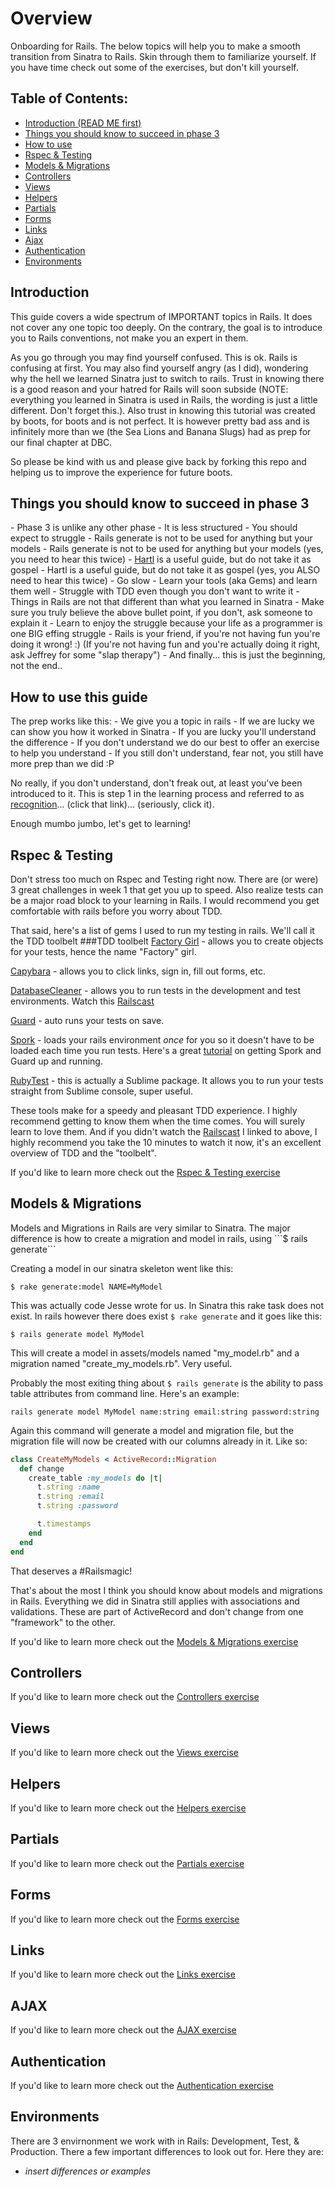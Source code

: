 Overview
==============

Onboarding for Rails. The below topics will help you to make a smooth transition from Sinatra to Rails. Skin through them to familiarize yourself. If you have time check out some of the exercises, but don't kill yourself. 

Table of Contents:
-----------

* <a href="#introduction">Introduction (READ ME first)</a>
* <a href="#things-you-should-know-to-succeed-in-phase-3">Things you should know to succeed in phase 3</a>
* <a href="#how-to-use-this-guide">How to use</a>
* <a href="#rspec--testing">Rspec & Testing</a>
* <a href="#models--migrations">Models & Migrations</a>
* <a href="#controllers">Controllers</a>
* <a href="#views">Views</a>
* <a href="#helpers">Helpers</a>
* <a href="#partials">Partials</a>
* <a href="#forms">Forms</a>
* <a href="#links">Links</a>
* <a href="#ajax">Ajax</a>
* <a href="authentication">Authentication</a>
* <a href="environments">Environments</a>

<h2 id="introduction">Introduction</h2>
This guide covers a wide spectrum of IMPORTANT topics in Rails. It does not cover any one topic too deeply. On the contrary, the goal is to introduce you to Rails conventions, not make you an expert in them. 

As you go through you may find yourself confused. This is ok. Rails is confusing at first. You may also find yourself angry (as I did), wondering why the hell we learned Sinatra just to switch to rails. Trust in knowing there is a good reason and your hatred for Rails will soon subside (NOTE: everything you learned in Sinatra is used in Rails, the wording is just a little different. Don't forget this.). Also trust in knowing this tutorial was created by boots, for boots and is not perfect. It is however pretty bad ass and is infinitely more than we (the Sea Lions and Banana Slugs) had as prep for our final chapter at DBC. 

So please be kind with us and please give back by forking this repo and helping us to improve the experience for future boots.

<h2 id="#things-you-should-know-to-succeed-in-phase-3">Things you should know to succeed in phase 3</h2>
- Phase 3 is unlike any other phase
- It is less structured
- You should expect to struggle
- Rails generate is not to be used for anything but your models 
- Rails generate is not to be used for anything but your models (yes, you need to hear this twice)
- <a href="http://ruby.railstutorial.org/ruby-on-rails-tutorial-book" target="_blank">Hartl</a> is a useful guide, but do not take it as gospel
- Hartl is a useful guide, but do not take it as gospel (yes, you ALSO need to hear this twice)
- Go slow
- Learn your tools (aka Gems) and learn them well
- Struggle with TDD even though you don't want to write it
- Things in Rails are not that different than what you learned in Sinatra
- Make sure you truly believe the above bullet point, if you don't, ask someone to explain it
- Learn to enjoy the struggle because your life as a programmer is one BIG effing struggle
- Rails is your friend, if you're not having fun you're doing it wrong! :)
(If you're not having fun and you're actually doing it right, ask Jeffrey for some "slap therapy")
- And finally... this is just the beginning, not the end..

<h2 id="how_to-use-this-guide">How to use this guide</h2>
The prep works like this: 
- We give you a topic in rails
- If we are lucky we can show you how it worked in Sinatra
- If you are lucky you'll understand the difference
- If you don't understand we do our best to offer an exercise to help you understand
- If you still don't understand, fear not, you still have more prep than we did :P

No really, if you don't understand, don't freak out, at least you've been introduced to it. This is step 1 in the learning process and referred to as <a href="http://socrates.devbootcamp.com/labs/curriculum/dbc-s-principles/designing-with-empathy#toc_0" target="_blank">recognition</a>...  (click that link)... (seriously, click it). 

Enough mumbo jumbo, let's get to learning!

<h2 id="rspec--testing">Rspec & Testing</h2>
Don't stress too much on Rspec and Testing right now. There are (or were) 3 great challenges in week 1 that get you up to speed. Also realize tests can be a major road block to your learning in Rails. I would recommend you get comfortable with rails before you worry about TDD.

That said, here's a list of gems I used to run my testing in rails. We'll call it the TDD toolbelt
###TDD toolbelt
<a href="https://github.com/thoughtbot/factory_girl_rails" target="_blank">Factory Girl</a> - allows you to create objects for your tests, hence the name "Factory" girl. 

<a href="https://github.com/jnicklas/capybara" target="_blank">Capybara</a> - allows you to click links, sign in, fill out forms, etc. 

<a href="https://github.com/bmabey/database_cleaner" target="_blank">DatabaseCleaner</a> - allows you to run tests in the development and test environments. Watch this <a href="http://railscasts.com/episodes/257-request-specs-and-capybara">Railscast</a>

<a href="https://github.com/johnbintz/guard-rails" target="_blank">Guard</a> - auto runs your tests on save. 

<a href="https://github.com/sporkrb/spork" target="_blank">Spork</a> - loads your rails environment *once* for you so it doesn't have to be loaded each time you run tests. Here's a great <a href="http://blog.carbonfive.com/2010/12/10/speedy-test-iterations-for-rails-3-with-spork-and-guard/">tutorial</a> on getting Spork and Guard up and running.  

<a href="https://github.com/maltize/sublime-text-2-ruby-tests" target="_blank">RubyTest</a> - this is actually a Sublime package. It allows you to run your tests straight from Sublime console, super useful. 

These tools make for a speedy and pleasant TDD experience. I highly recommend getting to know them when the time comes. You will surely learn to love them. And if you didn't watch the <a href="http://railscasts.com/episodes/257-request-specs-and-capybara">Railscast</a> I linked to above, I highly recommend you take the 10 minutes to watch it now, it's an excellent overview of TDD and the "toolbelt".

If you'd like to learn more check out the <a href="https://github.com/rguerrettaz/dev_bootcamp_phase3_prep/tree/master/exercises#rspec--testing" target="_blank">Rspec & Testing exercise</a> 


<h2 id="models--migrations">Models & Migrations</h2>
Models and Migrations in Rails are very similar to Sinatra. The major difference is how to create a migration and model in rails, using ```$ rails generate```

Creating a model in our sinatra skeleton went like this:
```
$ rake generate:model NAME=MyModel
```
This was actually code Jesse wrote for us. In Sinatra this rake task does not exist. In rails however there does exist ```$ rake generate``` and it goes like this:
```
$ rails generate model MyModel
```
This will create a model in assets/models named "my_model.rb" and a migration named "create_my_models.rb". Very useful. 

Probably the most exiting thing about ```$ rails generate``` is the ability to pass table attributes from command line. Here's an example:
```
rails generate model MyModel name:string email:string password:string
```
Again this command will generate a model and migration file, but the migration file will now be created with our columns already in it. Like so:
```ruby
class CreateMyModels < ActiveRecord::Migration
  def change
    create_table :my_models do |t|
      t.string :name
      t.string :email
      t.string :password

      t.timestamps
    end
  end
end
```
That deserves a \#Railsmagic! 

That's about the most I think you should know about models and migrations in Rails. Everything we did in Sinatra still applies with associations and validations. These are part of ActiveRecord and don't change from one "framework" to the other. 

If you'd like to learn more check out the <a href="https://github.com/rguerrettaz/dev_bootcamp_phase3_prep/tree/master/exercises#models--migrations" target="_blank">Models & Migrations exercise</a>
<h2 id="controllers">Controllers</h2>
If you'd like to learn more check out the <a href="https://github.com/rguerrettaz/dev_bootcamp_phase3_prep/tree/master/exercises#controllers" target="_blank">Controllers exercise</a>
<h2 id="views">Views</h2>
If you'd like to learn more check out the <a href="https://github.com/rguerrettaz/dev_bootcamp_phase3_prep/tree/master/exercises#views" target="_blank">Views exercise</a>
<h2 id="helpers">Helpers</h2>
If you'd like to learn more check out the <a href="https://github.com/rguerrettaz/dev_bootcamp_phase3_prep/tree/master/exercises#helpers" target="_blank">Helpers exercise</a>
<h2 id="partials">Partials</h2>
If you'd like to learn more check out the <a href="https://github.com/rguerrettaz/dev_bootcamp_phase3_prep/tree/master/exercises#partials" target="_blank">Partials exercise</a>
<h2 id="forms">Forms</h2>
If you'd like to learn more check out the <a href="https://github.com/rguerrettaz/dev_bootcamp_phase3_prep/tree/master/exercises#forms" target="_blank">Forms exercise</a>
<h2 id="links">Links</h2>
If you'd like to learn more check out the <a href="https://github.com/rguerrettaz/dev_bootcamp_phase3_prep/tree/master/exercises#links" target="_blank">Links exercise</a>
<h2 id="ajax">AJAX</h2>
If you'd like to learn more check out the <a href="https://github.com/rguerrettaz/dev_bootcamp_phase3_prep/tree/master/exercises#ajax" target="_blank">AJAX exercise</a>
<h2 id="authentication">Authentication</h2>
If you'd like to learn more check out the <a href="https://github.com/rguerrettaz/dev_bootcamp_phase3_prep/tree/master/exercises#authentication" target="_blank">Authentication exercise</a>
<h2 id="environments">Environments</h2>
There are 3 envirnonment we work with in Rails: Development, Test, & Production. There a few important differences to look out for. Here they are:

- *insert differences or examples*
